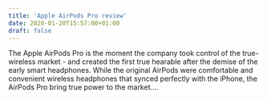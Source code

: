 ```yaml
---
title: 'Apple AirPods Pro review'
date: 2020-01-20T15:57:00+01:00
draft: false
---
```


The Apple AirPods Pro is the moment the company took control of the true-wireless market - and created the first true hearable after the demise of the early smart headphones. While the original AirPods were comfortable and convenient wireless headphones that synced perfectly with the iPhone, the AirPods Pro bring true power to the market.…